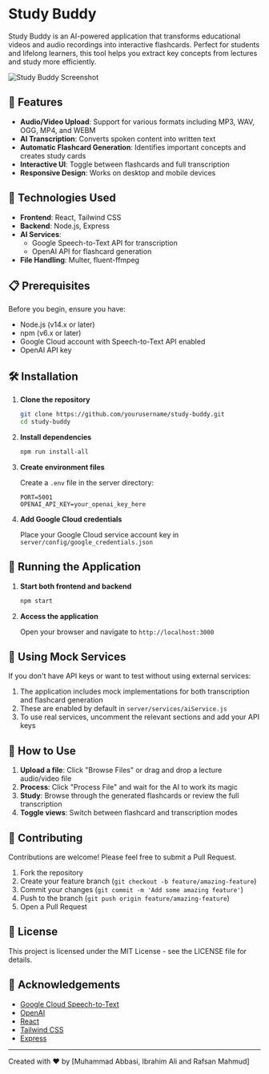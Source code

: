 # Study Buddy

Study Buddy is an AI-powered application that transforms educational videos and audio recordings into interactive flashcards. Perfect for students and lifelong learners, this tool helps you extract key concepts from lectures and study more efficiently.

![Study Buddy Screenshot](screenshot.png)

## 🚀 Features

- **Audio/Video Upload**: Support for various formats including MP3, WAV, OGG, MP4, and WEBM
- **AI Transcription**: Converts spoken content into written text
- **Automatic Flashcard Generation**: Identifies important concepts and creates study cards
- **Interactive UI**: Toggle between flashcards and full transcription
- **Responsive Design**: Works on desktop and mobile devices

## 🔧 Technologies Used

- **Frontend**: React, Tailwind CSS
- **Backend**: Node.js, Express
- **AI Services**: 
  - Google Speech-to-Text API for transcription
  - OpenAI API for flashcard generation
- **File Handling**: Multer, fluent-ffmpeg

## 📋 Prerequisites

Before you begin, ensure you have:

- Node.js (v14.x or later)
- npm (v6.x or later)
- Google Cloud account with Speech-to-Text API enabled
- OpenAI API key

## 🛠️ Installation

1. **Clone the repository**
   ```bash
   git clone https://github.com/yourusername/study-buddy.git
   cd study-buddy
   ```

2. **Install dependencies**
   ```bash
   npm run install-all
   ```

3. **Create environment files**
   
   Create a `.env` file in the server directory:
   ```
   PORT=5001
   OPENAI_API_KEY=your_openai_key_here
   ```

4. **Add Google Cloud credentials**
   
   Place your Google Cloud service account key in `server/config/google_credentials.json`

## 🚀 Running the Application

1. **Start both frontend and backend**
   ```bash
   npm start
   ```

2. **Access the application**
   
   Open your browser and navigate to `http://localhost:3000`

## 🧪 Using Mock Services

If you don't have API keys or want to test without using external services:

1. The application includes mock implementations for both transcription and flashcard generation
2. These are enabled by default in `server/services/aiService.js`
3. To use real services, uncomment the relevant sections and add your API keys

## 📝 How to Use

1. **Upload a file**: Click "Browse Files" or drag and drop a lecture audio/video file
2. **Process**: Click "Process File" and wait for the AI to work its magic
3. **Study**: Browse through the generated flashcards or review the full transcription
4. **Toggle views**: Switch between flashcard and transcription modes

## 🤝 Contributing

Contributions are welcome! Please feel free to submit a Pull Request.

1. Fork the repository
2. Create your feature branch (`git checkout -b feature/amazing-feature`)
3. Commit your changes (`git commit -m 'Add some amazing feature'`)
4. Push to the branch (`git push origin feature/amazing-feature`)
5. Open a Pull Request

## 📄 License

This project is licensed under the MIT License - see the LICENSE file for details.

## 🙏 Acknowledgements

- [Google Cloud Speech-to-Text](https://cloud.google.com/speech-to-text)
- [OpenAI](https://openai.com/)
- [React](https://reactjs.org/)
- [Tailwind CSS](https://tailwindcss.com/)
- [Express](https://expressjs.com/)

---

Created with ❤️ by [Muhammad Abbasi, Ibrahim Ali and Rafsan Mahmud]

